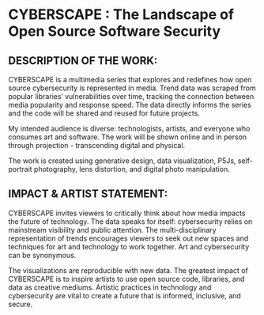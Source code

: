 # CYBERSCAPE :  The Landscape of Open Source Software Security

## DESCRIPTION OF THE WORK:

CYBERSCAPE is a multimedia series that explores and redefines how open source cybersecurity is represented in media. Trend data was scraped from popular libraries’ vulnerabilities over time, tracking the connection between media popularity and response speed. The data directly informs the series and the code will be shared and reused for future projects.
 
My intended audience is diverse: technologists, artists, and everyone who consumes art and software. The work will be shown online and in person through projection - transcending digital and physical.
 
The work is created using generative design, data visualization, P5Js, self-portrait photography, lens distortion, and digital photo manipulation.  
 
## IMPACT & ARTIST STATEMENT:

CYBERSCAPE invites viewers to critically think about how media impacts the future of technology. The data speaks for itself: cybersecurity relies on mainstream visibility and public attention. The multi-disciplinary representation of trends encourages viewers to seek out new spaces and techniques for art and technology to work together. Art and cybersecurity can be synonymous.
 
The visualizations are reproducible with new data. The greatest impact of CYBERSCAPE is to inspire artists to use open source code, libraries, and data as creative mediums. Artistic practices in technology and cybersecurity are vital to create a future that is informed, inclusive, and secure.

##
